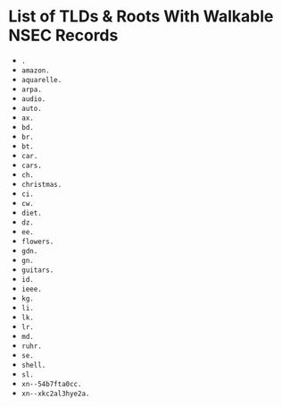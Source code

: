 # List of TLDs & Roots With Walkable NSEC Records

* `.`
* `amazon.`
* `aquarelle.`
* `arpa.`
* `audio.`
* `auto.`
* `ax.`
* `bd.`
* `br.`
* `bt.`
* `car.`
* `cars.`
* `ch.`
* `christmas.`
* `ci.`
* `cw.`
* `diet.`
* `dz.`
* `ee.`
* `flowers.`
* `gdn.`
* `gn.`
* `guitars.`
* `id.`
* `ieee.`
* `kg.`
* `li.`
* `lk.`
* `lr.`
* `md.`
* `ruhr.`
* `se.`
* `shell.`
* `sl.`
* `xn--54b7fta0cc.`
* `xn--xkc2al3hye2a.`

